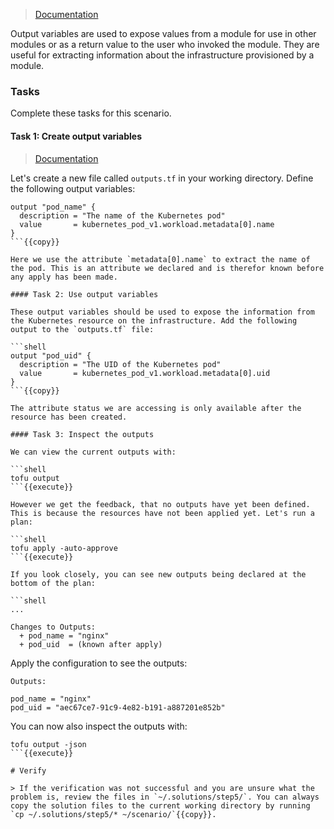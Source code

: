 > [Documentation](https://opentofu.org/docs/language/values/outputs/)

Output variables are used to expose values from a module for use in other modules or as a return value to the user who invoked the module. They are useful for extracting information about the infrastructure provisioned by a module.

### Tasks

Complete these tasks for this scenario.

#### Task 1: Create output variables

> [Documentation](https://opentofu.org/docs/language/values/outputs/#declaring-an-output-value)

Let's create a new file called `outputs.tf` in your working directory. Define the following output variables:

```shell
output "pod_name" {
  description = "The name of the Kubernetes pod"
  value       = kubernetes_pod_v1.workload.metadata[0].name
}
```{{copy}}

Here we use the attribute `metadata[0].name` to extract the name of the pod. This is an attribute we declared and is therefor known before any apply has been made.

#### Task 2: Use output variables

These output variables should be used to expose the information from the Kubernetes resource on the infrastructure. Add the following output to the `outputs.tf` file:

```shell
output "pod_uid" {
  description = "The UID of the Kubernetes pod"
  value       = kubernetes_pod_v1.workload.metadata[0].uid
}
```{{copy}}

The attribute status we are accessing is only available after the resource has been created.

#### Task 3: Inspect the outputs

We can view the current outputs with:

```shell
tofu output
```{{execute}}

However we get the feedback, that no outputs have yet been defined. This is because the resources have not been applied yet. Let's run a plan:

```shell
tofu apply -auto-approve
```{{execute}}

If you look closely, you can see new outputs being declared at the bottom of the plan:

```shell
...

Changes to Outputs:
  + pod_name = "nginx"
  + pod_uid  = (known after apply)
```

Apply the configuration to see the outputs:

```shell
Outputs:

pod_name = "nginx"
pod_uid = "aec67ce7-91c9-4e82-b191-a887201e852b"
```

You can now also inspect the outputs with:

```shell
tofu output -json
```{{execute}}

# Verify

> If the verification was not successful and you are unsure what the problem is, review the files in `~/.solutions/step5/`. You can always copy the solution files to the current working directory by running `cp ~/.solutions/step5/* ~/scenario/`{{copy}}.